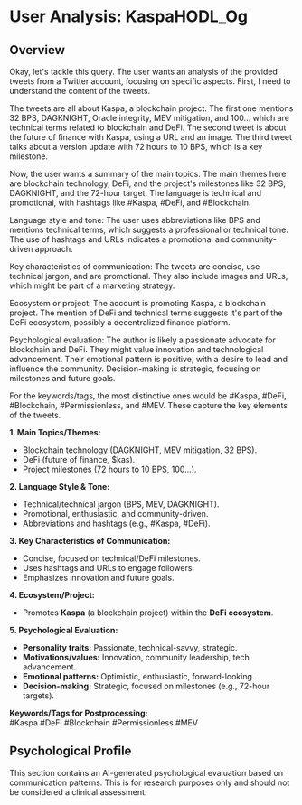 # User Analysis: KaspaHODL_Og

## Overview

<think>
Okay, let's tackle this query. The user wants an analysis of the provided tweets from a Twitter account, focusing on specific aspects. First, I need to understand the content of the tweets.

The tweets are all about Kaspa, a blockchain project. The first one mentions 32 BPS, DAGKNIGHT, Oracle integrity, MEV mitigation, and 100... which are technical terms related to blockchain and DeFi. The second tweet is about the future of finance with Kaspa, using a URL and an image. The third tweet talks about a version update with 72 hours to 10 BPS, which is a key milestone.

Now, the user wants a summary of the main topics. The main themes here are blockchain technology, DeFi, and the project's milestones like 32 BPS, DAGKNIGHT, and the 72-hour target. The language is technical and promotional, with hashtags like #Kaspa, #DeFi, and #Blockchain.

Language style and tone: The user uses abbreviations like BPS and mentions technical terms, which suggests a professional or technical tone. The use of hashtags and URLs indicates a promotional and community-driven approach.

Key characteristics of communication: The tweets are concise, use technical jargon, and are promotional. They also include images and URLs, which might be part of a marketing strategy.

Ecosystem or project: The account is promoting Kaspa, a blockchain project. The mention of DeFi and technical terms suggests it's part of the DeFi ecosystem, possibly a decentralized finance platform.

Psychological evaluation: The author is likely a passionate advocate for blockchain and DeFi. They might value innovation and technological advancement. Their emotional pattern is positive, with a desire to lead and influence the community. Decision-making is strategic, focusing on milestones and future goals.

For the keywords/tags, the most distinctive ones would be #Kaspa, #DeFi, #Blockchain, #Permissionless, and #MEV. These capture the key elements of the tweets.
</think>

**1. Main Topics/Themes:**  
- Blockchain technology (DAGKNIGHT, MEV mitigation, 32 BPS).  
- DeFi (future of finance, $kas).  
- Project milestones (72 hours to 10 BPS, 100...).  

**2. Language Style & Tone:**  
- Technical/technical jargon (BPS, MEV, DAGKNIGHT).  
- Promotional, enthusiastic, and community-driven.  
- Abbreviations and hashtags (e.g., #Kaspa, #DeFi).  

**3. Key Characteristics of Communication:**  
- Concise, focused on technical/DeFi milestones.  
- Uses hashtags and URLs to engage followers.  
- Emphasizes innovation and future goals.  

**4. Ecosystem/Project:**  
- Promotes **Kaspa** (a blockchain project) within the **DeFi ecosystem**.  

**5. Psychological Evaluation:**  
- **Personality traits:** Passionate, technical-savvy, strategic.  
- **Motivations/values:** Innovation, community leadership, tech advancement.  
- **Emotional patterns:** Optimistic, enthusiastic, forward-looking.  
- **Decision-making:** Strategic, focused on milestones (e.g., 72-hour targets).  

**Keywords/Tags for Postprocessing:**  
#Kaspa #DeFi #Blockchain #Permissionless #MEV

## Psychological Profile

This section contains an AI-generated psychological evaluation based on communication patterns. This is for research purposes only and should not be considered a clinical assessment.